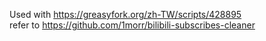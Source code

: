 Used with https://greasyfork.org/zh-TW/scripts/428895 <br>
refer to https://github.com/1morr/bilibili-subscribes-cleaner
